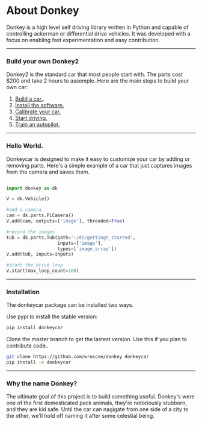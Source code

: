 # About Donkey

Donkey is a high level self driving library written in Python and capable of 
controlling ackerman or differential drive vehicles. It was developed with a 
focus on enabling fast experimentation and easy contribution.

---------

### Build your own Donkey2

Donkey2 is the standard car that most people start with. The parts cost $200
and take 2 hours to assemple. Here are the main steps to build your own car: 

1. [Build a car.](guide/build_hardware.md).
2. [Install the software.](guide/install_software.md)
3. [Calibrate your car.](guide/calibrate.md)
4. [Start driving.](guide/get_driving.md) 
5. [Train an autopilot.](guide/train_autopilot.md) 


---------------


### Hello World. 

Donkeycar is designed to make it easy to customize your car by adding or 
removing parts. Here's a simple example of a car that just captures
images from the camera and saves them.

```python

import donkey as dk

V = dk.Vehicle()

#add a camera
cam = dk.parts.PiCamera()
V.add(cam, outputs=['image'], threaded=True)

#record the images
tub = dk.parts.Tub(path='~/d2/gettings_started', 
                   inputs=['image'], 
                   types=['image_array'])
V.add(tub, inputs=inputs)

#start the drive loop
V.start(max_loop_count=100)
```

----------------

### Installation

The donkeycar package can be installed two ways.

Use pypi to install the stable version:
```bash
pip install donkeycar
```


Clone the master branch to get the lastest version. Use this if you plan 
to contribute code.. 
```bash
git clone https://github.com/wroscoe/donkey donkeycar
pip install -e donkeycar
```
-----------------------

### Why the name Donkey?

The ultimate goal of this project is to build something useful. Donkey's were
one of the first domesticated pack animals, they're notoriously stubborn, and 
they are kid safe. Until the car can nagigate from one side of a city to the 
other, we'll hold off naming it after some celestial being.